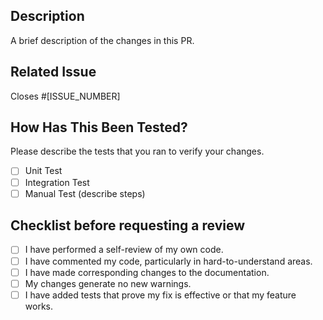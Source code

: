 ## Description

A brief description of the changes in this PR.

## Related Issue

Closes #[ISSUE_NUMBER]

## How Has This Been Tested?

Please describe the tests that you ran to verify your changes.
- [ ] Unit Test
- [ ] Integration Test
- [ ] Manual Test (describe steps)

##  Checklist before requesting a review
- [ ] I have performed a self-review of my own code.
- [ ] I have commented my code, particularly in hard-to-understand areas.
- [ ] I have made corresponding changes to the documentation.
- [ ] My changes generate no new warnings.
- [ ] I have added tests that prove my fix is effective or that my feature works.

